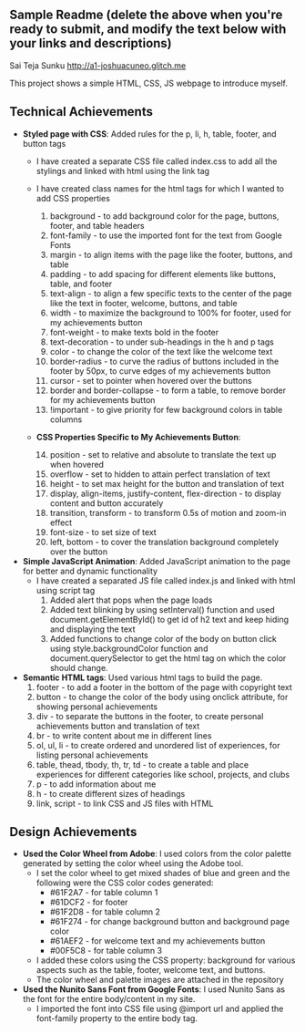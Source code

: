 
Sample Readme (delete the above when you're ready to submit, and modify the text below with your links and descriptions)
---

Sai Teja Sunku
http://a1-joshuacuneo.glitch.me

This project shows a simple HTML, CSS, JS webpage to introduce myself.

## Technical Achievements
- **Styled page with CSS**: Added rules for the p, li, h, table, footer, and button tags
  - I have created a separate CSS file called index.css to add all the stylings and linked with html using the link tag
  - I have created class names for the html tags for which I wanted to add CSS properties
    1. background - to add background color for the page, buttons, footer, and table headers
    2. font-family - to use the imported font for the text from Google Fonts
    3. margin - to align items with the page like the footer, buttons, and table 
    4. padding - to add spacing for different elements like buttons, table, and footer
    5. text-align - to align a few specific texts to the center of the page like the text in footer, welcome, buttons, and table
    6. width - to maximize the background to 100% for footer, used for my achievements button
    7. font-weight - to make texts bold in the footer
    8. text-decoration - to under sub-headings in the h and p tags
    9. color - to change the color of the text like the welcome text
    10. border-radius - to curve the radius of buttons included in the footer by 50px, to curve edges of my achievements button
    11. cursor - set to pointer when hovered over the buttons
    12. border and border-collapse - to form a table, to remove border for my achievements button 
    13. !important - to give priority for few background colors in table columns
  - **CSS Properties Specific to My Achievements Button**:
  
    14. position - set to relative and absolute to translate the text up when hovered
    15. overflow - set to hidden to attain perfect translation of text
    16. height - to set max height for the button and translation of text
    17. display, align-items, justify-content, flex-direction - to display content and button accurately
    18. transition, transform - to transform 0.5s of motion and zoom-in effect
    19. font-size - to set size of text
    20. left, bottom - to cover the translation background completely over the button
- **Simple JavaScript Animation**: Added JavaScript animation to the page for better and dynamic functionality
  - I have created a separated JS file called index.js and linked with html using script tag
    1. Added alert that pops when the page loads
    2. Added text blinking by using setInterval() function and used document.getElementById() to get id of h2 text and keep hiding and displaying the text
    3. Added functions to change color of the body on button click using style.backgroundColor function and document.querySelector to get the html tag on which the color should change.
- **Semantic HTML tags**: Used various html tags to build the page.
  1. footer - to add a footer in the bottom of the page with copyright text
  2. button - to change the color of the body using onclick attribute, for showing personal achievements
  3. div - to separate the buttons in the footer, to create personal achievements button and translation of text
  4. br - to write content about me in different lines 
  5. ol, ul, li - to create ordered and unordered list of experiences, for listing personal achievements
  6. table, thead, tbody, th, tr, td - to create a table and place experiences for different categories like school, projects, and clubs
  7. p - to add information about me
  8. h - to create different sizes of headings
  9. link, script - to link CSS and JS files with HTML

## Design Achievements
- **Used the Color Wheel from Adobe**: I used colors from the color palette generated by setting the color wheel using the Adobe tool.
  - I set the color wheel to get mixed shades of blue and green and the following were the CSS color codes generated: 
    - #61F2A7 - for table column 1
    - #61DCF2 - for footer
    - #61F2D8 - for table column 2
    - #61F274 - for change background button and background page color
    - #61AEF2 - for welcome text and my achievements button
    - #00F5C8 - for table column 3
  - I added these colors using the CSS property: background for various aspects such as the table, footer, welcome text, and buttons. 
  - The color wheel and palette images are attached in the repository 
- **Used the Nunito Sans Font from Google Fonts**: I used Nunito Sans as the font for the entire body/content in my site.
  - I imported the font into CSS file using @import url and applied the font-family property to the entire body tag.
